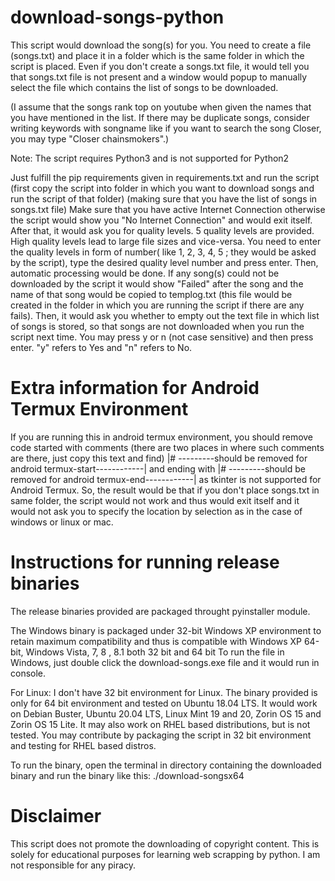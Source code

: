 # download-songs-python
This script would download the song(s) for you. You need to create a file (songs.txt) and place it in a folder which is the same folder in which the script is placed. Even if you don't create a songs.txt file, it would tell you that songs.txt file is not present and a window would popup to manually select the file which contains the list of songs to be downloaded.

(I assume that the songs rank top on youtube when given the names that you have mentioned in the list. If there may be duplicate songs, consider writing keywords with songname like if you want to search the song Closer, you may type "Closer chainsmokers".)

Note: The script requires Python3 and is not supported for Python2

Just fulfill the pip requirements given in requirements.txt and run the script (first copy the script into folder in which you want to download songs and run the script of that folder) (making sure that you have the list of songs in songs.txt file) Make sure that you have active Internet Connection otherwise the script would show you "No Internet Connection" and would exit itself. After that, it would ask you for quality levels. 5 quality levels are provided. High quality levels lead to large file sizes and vice-versa. You need to enter the quality levels in form of number( like 1, 2, 3, 4, 5 ; they would be asked by the script), type the desired quality level number and press enter. Then, automatic processing would be done. If any song(s) could not be downloaded by the script it would show "Failed" after the song and the name of that song would be copied to templog.txt (this file would be created in the folder in which you are running the script if there are any fails). Then, it would ask you whether to empty out the text file in which list of songs is stored, so that songs are not downloaded when you run the script next time. You may press y or n (not case sensitive) and then press enter. "y" refers to Yes and "n" refers to No.

# Extra information for Android Termux Environment
If you are running this in android termux environment, you should remove code started with comments (there are two places in where such comments are there, just copy this text and find) |# ---------should be removed for android termux-start------------| and ending with |# ---------should be removed for android termux-end------------| as tkinter is not supported for Android Termux. So, the result would be that if you don't place songs.txt in same folder, the script would not work and thus would exit itself and it would not ask you to specify the location by selection as in the case of windows or linux or mac.

# Instructions for running release binaries
The release binaries provided are packaged throught pyinstaller module.

The Windows binary is packaged under 32-bit Windows XP environment to retain maximum compatibility and thus is compatible with Windows XP 64-bit, Windows Vista, 7, 8 , 8.1 both 32 bit and 64 bit 
To run the file in Windows, just double click the download-songs.exe file and it would run in console.

For Linux:
I don't have 32 bit environment for Linux. The binary provided is only for 64 bit environment and tested on Ubuntu 18.04 LTS. It would work on Debian Buster, Ubuntu 20.04 LTS, Linux Mint 19 and 20, Zorin OS 15 and Zorin OS 15 Lite. It may also work on RHEL based distributions, but is not tested. You may contribute by packaging the script in 32 bit environment and testing for RHEL based distros.

To run the binary, open the terminal in directory containing the downloaded binary and run the binary like this:
./download-songsx64

# Disclaimer
This script does not promote the downloading of copyright content. This is solely for educational purposes for learning web scrapping by python. I am not responsible for any piracy.